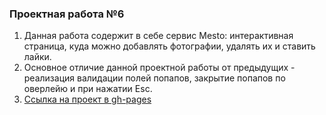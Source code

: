 ### Проектная работа №6
1. Данная работа содержит в себе сервис Mesto: интерактивная страница, куда можно добавлять фотографии, удалять их и ставить лайки.
2. Основное отличие данной проектной работы от предыдущих - реализация валидации полей попапов, закрытие попапов по оверлейю и при нажатии Esc.
3. [Ссылка на проект в gh-pages](https://borishahn.github.io/mesto/)